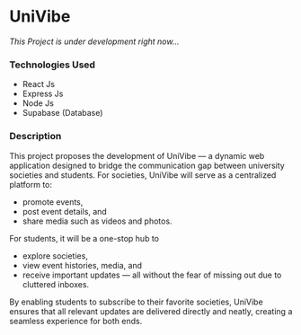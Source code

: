 # UniVibe
*This Project is under development right now...*
### Technologies Used
- React Js
- Express Js
- Node Js
- Supabase (Database)
### Description
This project proposes the development of UniVibe — a dynamic web application designed to bridge the communication gap between university societies and students.
For societies, UniVibe will serve as a centralized platform to:
- promote events,
- post event details, and
- share media such as videos and photos.
  
For students, it will be a one-stop hub to
- explore societies,
- view event histories, media, and
- receive important updates — all without the fear of missing out due to cluttered inboxes.
  
By enabling students to subscribe to their favorite societies, UniVibe ensures that all relevant updates are delivered directly and neatly, creating a seamless experience for both ends.
